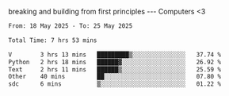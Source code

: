 breaking and building from first principles --- Computers <3

<!--START_SECTION:waka-->

```txt
From: 18 May 2025 - To: 25 May 2025

Total Time: 7 hrs 53 mins

V        3 hrs 13 mins   █████████▒░░░░░░░░░░░░░░░   37.74 %
Python   2 hrs 18 mins   ██████▓░░░░░░░░░░░░░░░░░░   26.92 %
Text     2 hrs 11 mins   ██████▒░░░░░░░░░░░░░░░░░░   25.59 %
Other    40 mins         ██░░░░░░░░░░░░░░░░░░░░░░░   07.80 %
sdc      6 mins          ▒░░░░░░░░░░░░░░░░░░░░░░░░   01.22 %
```

<!--END_SECTION:waka-->
